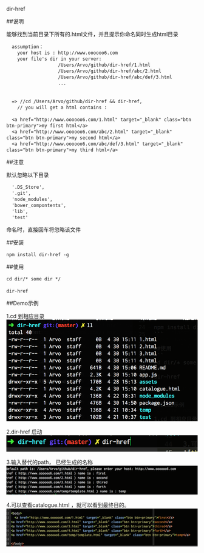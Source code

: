 dir-href

##说明

能够找到当前目录下所有的.html文件，并且提示你命名同时生成html目录

```
  assumption：
    your host is : http://www.oooooo6.com
    your file's dir in your server:
                   /Users/Arvo/github/dir-href/1.html
                   /Users/Arvo/github/dir-href/abc/2.html
                   /Users/Arvo/github/dir-href/abc/def/3.html
                   ...


  => //cd /Users/Arvo/github/dir-href && dir-href,
    // you will get a html contains :

  <a href="http://www.oooooo6.com/1.html" target="_blank" class="btn btn-primary">my first html</a>
  <a href="http://www.oooooo6.com/abc/2.html" target="_blank" class="btn btn-primary">my second html</a>
  <a href="http://www.oooooo6.com/abc/def/3.html" target="_blank" class="btn btn-primary">my third html</a>
```

##注意

默认忽略以下目录
```
  '.DS_Store',
  '.git',
  'node_modules',
  'bower_compontents',
  'lib',
  'test'
```

命名时，直接回车将忽略该文件

##安装

```
npm install dir-href -g
```

##使用
```
cd dir/* some dir */

dir-href

```

##Demo示例

1.cd 到相应目录
![zero-step](assets/c0.png)

2.dir-href 启动
![first-step](assets/c1.png)

3.输入替代的path， 已经生成的名称
![second-step](assets/c2.png)

4.可以查看catalogue.html ，就可以看到最终目的。
![third-step](assets/c3.png)




